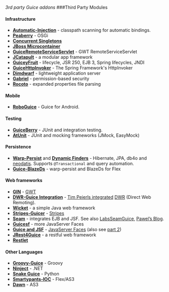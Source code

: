 _3rd party Guice addons_
###Third Party Modules

#### Infrastructure
  * **[Automatic-Injection](http://github.com/manzke/guice-automatic-injection)** - classpath scanning for automatic bindings.
  * **[Peaberry](http://code.google.com/p/peaberry/)** - OSGi
  * **[Concurrent Singletons](http://tembrel.blogspot.com/2009/11/concurrently-initialized-singletons-in.html)**
  * **[JBoss Microcontainer](http://anonsvn.jboss.org/repos/jbossas/projects/microcontainer/trunk/guice-int/)**
  * **[GuiceRemoteServiceServlet](http://pavelgj.blogspot.com/2008/02/gwt-remoteserviceservlet-guice.html)** - GWT RemoteServiceServlet
  * **[JCatapult](http://www.jcatapult.org/)** - a modular app framework
  * **[GuiceyFruit](http://code.google.com/p/guiceyfruit/)** - lifecycle, JSR 250, EJB 3, Spring lifecycles, JNDI
  * **[GuiceHttpInvoker](http://code.google.com/p/garbagecollected/wiki/GuiceHttpInvoker)** - The Spring Framework's HttpInvoker
  * **[Dimdwarf](http://dimdwarf.sourceforge.net/)** - lightweight application server
  * **[Gabriel](http://gabriel.codehaus.org/)** - permission-based security
  * **[Rocoto](http://www.99soft.org/projects/rocoto/3.2/)** - expanded properties file parsing

#### Mobile
  * **[RoboGuice](http://code.google.com/p/roboguice/)** - Guice for Android.

#### Testing
  * **[GuiceBerry](http://code.google.com/p/guiceberry/)** - JUnit and integration testing.
  * **[AtUnit](http://code.google.com/p/atunit/)** - JUnit and mocking frameworks (JMock, EasyMock)

#### Persistence
  * **[Warp-Persist](http://www.wideplay.com/guicewebextensions2)** and **[Dynamic Finders](http://www.wideplay.com/dynamicfinders)** - Hibernate, JPA, db4o and [neodatis](http://code.google.com/p/warp-persist-neodatis/). Supports `@Transactional` and query automation.
  * **[Guice-BlazeDs](http://code.google.com/p/guice-blazeds/)** - warp-persist and BlazeDs for Flex

#### Web frameworks
  * **[GIN](http://code.google.com/p/google-gin/)** - [GWT](http://code.google.com/webtoolkit/)
  * **[DWR-Guice Integration](http://dev.priorartisans.com/tim/dwr-guice/index.html)** - [Tim Peierls integrated](http://tembrel.blogspot.com/2007/04/guice-support-in-dwr.html) [DWR](http://getahead.org/dwr) (Direct Web Remoting).
  * **[Wicket](http://herebebeasties.com/2007-06-20/wicket-gets-guicy)** - a simple Java web framework
  * **[Stripes-Guicer](http://code.google.com/p/stripes-guicer/)** - [Stripes](http://www.stripesframework.org/)
  * **[Seam](http://docs.jboss.com/seam/2.1.2/reference/en-US/html/guice.html)** - integrates EJB and JSF. See also [LabsSeamGuice](http://www.jboss.org/community/docs/DOC-11242), [Pawel’s Blog](http://pawel.wrzesz.cz/blog/?p=4).
  * **[Guicesf](http://code.google.com/p/guicesf/)** - more JavaServer Faces
  * **[Guice and JSF](http://notdennisbyrne.blogspot.com/2007/09/integrating-guice-and-jsf.html)** - [JavaServer Faces](http://java.sun.com/javaee/javaserverfaces/) (also see [part 2](http://notdennisbyrne.blogspot.com/2007/10/integrating-guice-and-jsf-part-2.html))
  * **[JRest4Guice](http://code.google.com/p/jrest4guice/)** - a restful web framework
  * **[Restlet](http://tembrel.blogspot.com/2008/07/resource-dependency-injection-in.html)**

#### Other Languages
  * **[Groovy-Guice](http://code.google.com/p/groovy-guice/)** - Groovy
  * **[Ninject](http://ninject.org/)** - .NET
  * **[Snake Guice](http://code.google.com/p/snake-guice/)** - Python
  * **[Smartypants-IOC](http://code.google.com/p/smartypants-ioc/)** - Flex/AS3
  * **[Dawn](http://github.com/sammyt/dawn)** - AS3